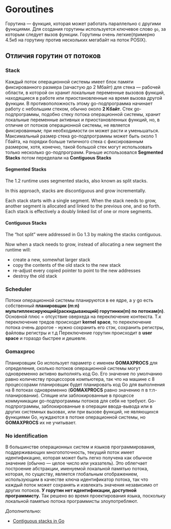 # Goroutines

Горутина — функция, которая может работать параллельно с другими функциями. Для создания горутины используется ключевое слово `go`, за которым следует вызов функции. Горутины очень легкие(примерно 4.5кб на горутину против нескольких мегабайт на поток POSIX).

## Отличия горутин от потоков

### Stack

Каждый поток операционной системы имеет блок памяти фиксированного размера (зачастую до 2 Мбайт) для стека — рабочей области, в которой он хранит локальные переменные вызовов функций, находящиеся в работе или приостановленные на время вызова другой функции. В противоположность этому go-подпрограмма начинает работу с небольшим стеком, обычно около **2 Кбайт**. Стек go-подпрограммы, подобно стеку потока операционной системы, хранит локальные переменные активных и приостановленных функций, но, в отличие от потоков операционной системы, не является фиксированным; при необходимости он может расти и уменьшаться. Максимальный размер стека go-подпрограммы может быть около 1 Гбайта, на порядки больше типичного стека с фиксированным размером, хотя, конечно, такой большой стек могут использовать только несколько go-подпрограмм.
Раньше использовался **Segmented Stacks** потом переделали на  **Сontiguous Stacks**

#### Segmented Stacks

The 1.2 runtime uses segmented stacks, also known as split stacks.

In this approach, stacks are discontiguous and grow incrementally.

Each stack starts with a single segment. When the stack needs to grow, another segment is allocated and linked to the previous one, and so forth. Each stack is effectively a doubly linked list of one or more segments.

#### Сontiguous Stacks

The “hot split” were addressed in Go 1.3 by making the stacks contiguous.

Now when a stack needs to grow, instead of allocating a new segment the runtime will:

* create a new, somewhat larger stack
* copy the contents of the old stack to the new stack
* re-adjust every copied pointer to point to the new addresses
* destroy the old stack

### Scheduler

Потоки операционной системы планируются в ее ядре, а у go есть собственный **планировщик (m:n) мультиплексирующий(раскидывающий) горутинки(m) по потокам(n)**. Основной плюс = отсуствие оверхеда на переключение контекста. Т.к переключение тредов происходит **kernel space**, то переключение потока очень дорогое - нужно сохранить его стэк, сохранить регистры, файловы регистры и т.д Переключение горутин происходит в **user space** и гораздо быстрее и дешевле.

### Gomaxproc

Планировщик Go использует параметр с именем **GOMAXPROCS** для определения, сколько потоков операционной системы могут одновременно активно выполнять код Go. Его значение по умолчанию равно количеству процессоров компьютера, так что на машине с 8 процессорами планировщик будет планировать код Go для выполнения на 8 потоках одновременно (**GOMAXPROCS** равно значению п в т:п-планировании).
Спящие или заблокированные в процессе коммуникации go-подпрограммы потоков для себя не требуют. Go-подпрограммы, заблокированные в операции ввода-вывода или в других системных вызовах, или при вызове функций, не являющихся функциями Go, нуждаются в потоке операционной системы, но **GOMAXPROCS** их не учитывает.

### No identification

В большинстве операционных систем и языков программирования, поддерживающих многопоточность, текущий поток имеет идентификацию, которая может быть легко получена как обычное значение (обычно — целое число или указатель). Это облегчает построение абстракции, именуемой локальной памятью потока, которая, по существу, является глобальным отображением, использующим в качестве ключа идентификатор потока, так что каждый поток может сохранять и извлекать значения независимо от других потоков. **У горутин нет идентификации, доступной программисту.** Так решено во время проектирования языка, поскольку локальной памятью потока программисты злоупотребляют.

*Дополнительно:*

- [Contiguous stacks in Go](https://agis.io/post/contiguous-stacks-golang/)

